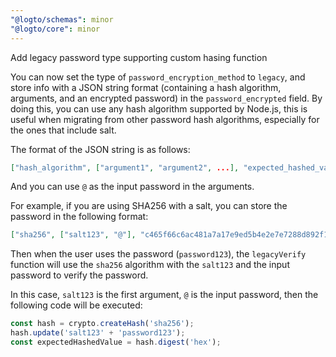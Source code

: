 ```yaml
---
"@logto/schemas": minor
"@logto/core": minor
---
```


Add legacy password type supporting custom hasing function

You can now set the type of `password_encryption_method` to `legacy`, and store info with a JSON string format (containing a hash algorithm, arguments, and an encrypted password) in the `password_encrypted` field. By doing this, you can use any hash algorithm supported by Node.js, this is useful when migrating from other password hash algorithms, especially for the ones that include salt.

The format of the JSON string is as follows:

```json
["hash_algorithm", ["argument1", "argument2", ...], "expected_hashed_value"]
```

And you can use `@` as the input password in the arguments.

For example, if you are using SHA256 with a salt, you can store the password in the following format:

```json
["sha256", ["salt123", "@"], "c465f66c6ac481a7a17e9ed5b4e2e7e7288d892f12bf1c95c140901e9a70436e"]
```

Then when the user uses the password (`password123`), the `legacyVerify` function will use the `sha256` algorithm with the `salt123` and the input password to verify the password.

In this case, `salt123` is the first argument, `@` is the input password, then the following code will be executed:

```ts
const hash = crypto.createHash('sha256');
hash.update('salt123' + 'password123');
const expectedHashedValue = hash.digest('hex');
```
